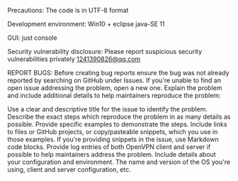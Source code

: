 Precautions:
  The code is in UTF-8 format


Development environment:
  Win10 + eclipse
  java-SE 11


GUI:
  just console
 

Security vulnerability disclosure:
  Please report suspicious security vulnerabilities privately 1241390826@qq.com


REPORT BUGS:
  Before creating bug reports ensure the bug was not already reported by searching on GitHub under Issues. If you're unable to find an open issue addressing the problem, open a new one. Explain the problem and include additional details to help maintainers reproduce the problem:

  Use a clear and descriptive title for the issue to identify the problem.
  Describe the exact steps which reproduce the problem in as many details as possible.
  Provide specific examples to demonstrate the steps. Include links to files or GitHub projects, or copy/pasteable snippets, which you use in those examples. If you're providing snippets in the issue, use Markdown code blocks.
  Provide log entries of both OpenVPN client and server if possible to help maintainers address the problem.
  Include details about your configuration and environment. The name and version of the OS you're using, client and server configuration, etc.
